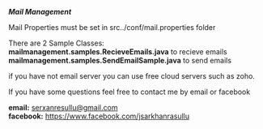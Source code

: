 **_Mail Management_**

Mail Properties must be set in src../conf/mail.properties folder

There are 2 Sample Classes:
<br>**mailmanagement.samples.RecieveEmails.java** to recieve emails
<br>**mailmanagement.samples.SendEmailSample.java** to send emails

if you have not email server you can use free cloud servers such as zoho.

If you have some questions feel free to contact me by email or facebook<br>

**email:** serxanresullu@gmail.com<br>
**facebook:** https://www.facebook.com/jsarkhanrasullu